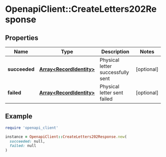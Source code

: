 # OpenapiClient::CreateLetters202Response

## Properties

| Name | Type | Description | Notes |
| ---- | ---- | ----------- | ----- |
| **succeeded** | [**Array&lt;RecordIdentity&gt;**](RecordIdentity.md) | Physical letter successfully sent | [optional] |
| **failed** | [**Array&lt;RecordIdentity&gt;**](RecordIdentity.md) | Physical letter sent failed | [optional] |

## Example

```ruby
require 'openapi_client'

instance = OpenapiClient::CreateLetters202Response.new(
  succeeded: null,
  failed: null
)
```

